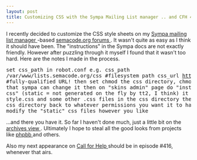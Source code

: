 ```yaml
---
layout: post
title: Customizing CSS with the Sympa Mailing List manager .. and CFH 416
---
```



I recently decided to customize the CSS style sheets on my <a href="http://www.sympa.org/">Sympa mailing list manager </a>-based <a href="http://lists.semacode.org">semacode.org forums </a>. It wasn't quite as easy as I think it should have been. The "instructions" in the Sympa docs are not exactly friendly. However after puzzling through it myself I found that it wasn't too hard. Here are the notes I made in the process.<pre>set css_path in robot.conf e.g. css_path /var/www/lists.semacode.org/css #filesystem path css_url http://lists.semacode.org/css/ #fully-qualified URL! then set chmod the css directory, chmod a+rw so that sympa can change it then on "skins admin" page do "install static css" (static = not generated on the fly by tt2, I think) it will install style.css and some other .css files in the css directory then set the css directory back to whatever permissions you want it to have then modify the "static" css files however you like </pre>

...and there you have it. So far I haven't done much, just a little bit on the <a href="http://lists.semacode.org/sympa/arc/appdev">archives view </a>. Ultimately I hope to steal all the good looks from projects like <a href="http://www.phpbb.com/">phpbb </a>and others. 

Also my next appearance on <a href="http://callforhelptv.com/">Call for Help </a>should be in episode #416, whenever that airs.
